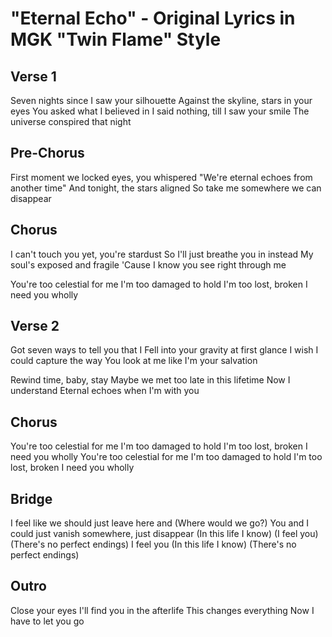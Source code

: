 # "Eternal Echo" - Original Lyrics in MGK "Twin Flame" Style

## Verse 1
Seven nights since I saw your silhouette
Against the skyline, stars in your eyes
You asked what I believed in
I said nothing, till I saw your smile
The universe conspired that night

## Pre-Chorus
First moment we locked eyes, you whispered
"We're eternal echoes from another time"
And tonight, the stars aligned
So take me somewhere we can disappear

## Chorus
I can't touch you yet, you're stardust
So I'll just breathe you in instead
My soul's exposed and fragile
'Cause I know you see right through me

You're too celestial for me
I'm too damaged to hold
I'm too lost, broken
I need you wholly

## Verse 2
Got seven ways to tell you that I
Fell into your gravity at first glance
I wish I could capture the way
You look at me like I'm your salvation

Rewind time, baby, stay
Maybe we met too late in this lifetime
Now I understand
Eternal echoes when I'm with you

## Chorus
You're too celestial for me
I'm too damaged to hold
I'm too lost, broken
I need you wholly
You're too celestial for me
I'm too damaged to hold
I'm too lost, broken
I need you wholly

## Bridge
I feel like we should just leave here and
(Where would we go?)
You and I could just vanish somewhere, just disappear
(In this life I know) (I feel you)
(There's no perfect endings) I feel you
(In this life I know)
(There's no perfect endings)

## Outro
Close your eyes
I'll find you in the afterlife
This changes everything
Now I have to let you go
